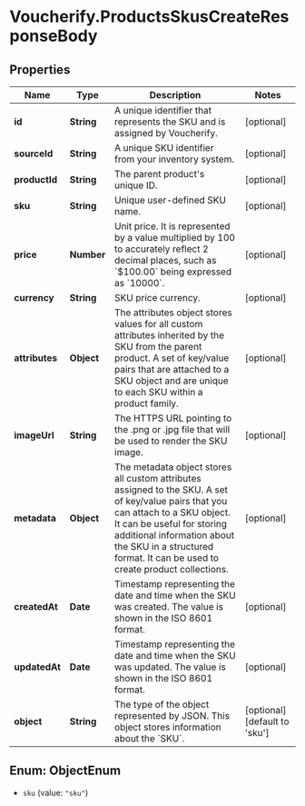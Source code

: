 # Voucherify.ProductsSkusCreateResponseBody

## Properties

Name | Type | Description | Notes
------------ | ------------- | ------------- | -------------
**id** | **String** | A unique identifier that represents the SKU and is assigned by Voucherify. | [optional] 
**sourceId** | **String** | A unique SKU identifier from your inventory system. | [optional] 
**productId** | **String** | The parent product&#39;s unique ID. | [optional] 
**sku** | **String** | Unique user-defined SKU name. | [optional] 
**price** | **Number** | Unit price. It is represented by a value multiplied by 100 to accurately reflect 2 decimal places, such as &#x60;$100.00&#x60; being expressed as &#x60;10000&#x60;. | [optional] 
**currency** | **String** | SKU price currency. | [optional] 
**attributes** | **Object** | The attributes object stores values for all custom attributes inherited by the SKU from the parent product. A set of key/value pairs that are attached to a SKU object and are unique to each SKU within a product family. | [optional] 
**imageUrl** | **String** | The HTTPS URL pointing to the .png or .jpg file that will be used to render the SKU image. | [optional] 
**metadata** | **Object** | The metadata object stores all custom attributes assigned to the SKU. A set of key/value pairs that you can attach to a SKU object. It can be useful for storing additional information about the SKU in a structured format. It can be used to create product collections. | [optional] 
**createdAt** | **Date** | Timestamp representing the date and time when the SKU was created. The value is shown in the ISO 8601 format. | [optional] 
**updatedAt** | **Date** | Timestamp representing the date and time when the SKU was updated. The value is shown in the ISO 8601 format. | [optional] 
**object** | **String** | The type of the object represented by JSON. This object stores information about the &#x60;SKU&#x60;. | [optional] [default to &#39;sku&#39;]



## Enum: ObjectEnum


* `sku` (value: `"sku"`)




